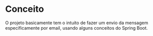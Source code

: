 # Conceito

O projeto basicamente tem o intuito de fazer um envio da mensagem 
especificamente por email, usando alguns conceitos do Spring Boot.
